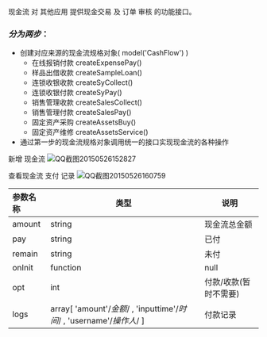 现金流 对 其他应用 提供现金交易 及 订单 审核 的功能接口。
### _分为两步_：
- 创建对应来源的现金流规格对象( model('CashFlow') )
  - 在线报销付款 createExpensePay()
  - 样品出借收款 createSampleLoan()
  - 连锁收银收款 createSyCollect()
  - 连锁收银付款 createSyPay()
  - 销售管理收款 createSalesCollect()
  - 销售管理付款 createSalesPay()
  - 固定资产采购 createAssetsBuy()
  - 固定资产维修 createAssetsService()
- 通过第一步的现金流规格对象调用统一的接口实现现金流的各种操作

新增 现金流
![QQ截图20150526152827](http://192.168.1.240/uploads/ranmufei/apps/7014d2b354/QQ%E6%88%AA%E5%9B%BE20150526152827.png)

查看现金流 支付 记录
 ![QQ截图20150526160759](http://192.168.1.240/uploads/ranmufei/apps/57777815be/QQ%E6%88%AA%E5%9B%BE20150526160759.png)

| 参数名称  |     类型|说明|
|:-------- | ------| -------- |
|amount| string| 现金流总金额|
|pay| string| 已付 |
|remain| string | 未付 |
|onInit| function| null | 组件初始化后的回调 |
|opt | int | 付款/收款(暂时不需要) |
|logs| array[ 'amount'/*金额*/ , 'inputtime'/*时间*/ , 'username'/*操作人*/ ] | 付款记录  | 